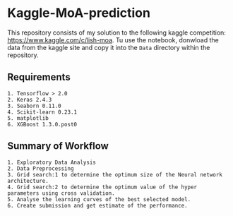 # Kaggle-MoA-prediction  

This repository consists of my solution to the following kaggle competition: https://www.kaggle.com/c/lish-moa. Tu use the notebook, donwload the data from the kaggle site and copy it into the `Data` directory within the repository. 


## Requirements 

```
1. Tensorflow > 2.0
2. Keras 2.4.3
3. Seaborn 0.11.0
4. Scikit-learn 0.23.1
5. matplotlib
6. XGBoost 1.3.0.post0
```

## Summary of Workflow

```
1. Exploratory Data Analysis
2. Data Preprocessing
3. Grid search:1 to determine the optimum size of the Neural network architecture. 
4. Grid search:2 to determine the optimum value of the hyper parameters using cross validation.
5. Analyse the learning curves of the best selected model.
6. Create submission and get estimate of the performance. 
```
